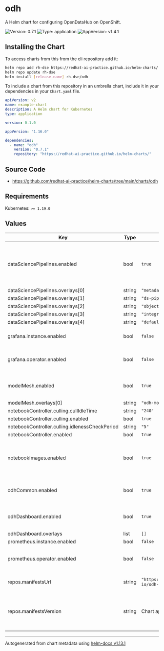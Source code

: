 # odh

A Helm chart for configuring OpenDataHub on OpenShift.

![Version: 0.7.1](https://img.shields.io/badge/Version-0.7.1-informational?style=flat-square) ![Type: application](https://img.shields.io/badge/Type-application-informational?style=flat-square) ![AppVersion: v1.4.1](https://img.shields.io/badge/AppVersion-v1.4.1-informational?style=flat-square)

## Installing the Chart

To access charts from this from the cli repository add it:

```sh
helm repo add rh-dse https://redhat-ai-practice.github.io/helm-charts/
helm repo update rh-dse
helm install [release-name] rh-dse/odh
```

To include a chart from this repository in an umbrella chart, include it in your dependencies in your `Chart.yaml` file.

```yaml
apiVersion: v2
name: example-chart
description: A Helm chart for Kubernetes
type: application

version: 0.1.0

appVersion: "1.16.0"

dependencies:
  - name: "odh"
    version: "0.7.1"
    repository: "https://redhat-ai-practice.github.io/helm-charts/"
```

## Source Code

* <https://github.com/redhat-ai-practice/helm-charts/tree/main/charts/odh>

## Requirements

Kubernetes: `>= 1.19.0`

## Values

| Key | Type | Default | Description |
|-----|------|---------|-------------|
| dataSciencePipelines.enabled | bool | `true` | Enable install of the Data Science Pipelines (KubeFlow Pipelines) component |
| dataSciencePipelines.overlays[0] | string | `"metadata-store-mariadb"` |  |
| dataSciencePipelines.overlays[1] | string | `"ds-pipeline-ui"` |  |
| dataSciencePipelines.overlays[2] | string | `"object-store-minio"` |  |
| dataSciencePipelines.overlays[3] | string | `"integration-odhdashboard"` |  |
| dataSciencePipelines.overlays[4] | string | `"default-configs"` |  |
| grafana.instance.enabled | bool | `false` | Enable install of a Grafana instance |
| grafana.operator.enabled | bool | `false` | Enable install of the Grafana Operator |
| modelMesh.enabled | bool | `true` | Enable install of the Model Mesh instance |
| modelMesh.overlays[0] | string | `"odh-model-controller"` |  |
| notebookController.culling.cullIdleTime | string | `"240"` |  |
| notebookController.culling.enabled | bool | `true` |  |
| notebookController.culling.idlenessCheckPeriod | string | `"5"` |  |
| notebookController.enabled | bool | `true` |  |
| notebookImages.enabled | bool | `true` | Enable the install of additional Jupyter Notebook images |
| odhCommon.enabled | bool | `true` | Enable install of ODH Common resources |
| odhDashboard.enabled | bool | `true` | Enable install of the ODH Dashboard instance |
| odhDashboard.overlays | list | `[]` |  |
| prometheus.instance.enabled | bool | `false` |  |
| prometheus.operator.enabled | bool | `false` | Enable install of the Prometheus Operator |
| repos.manifestsUrl | string | `"https://github.com/opendatahub-io/odh-manifests/tarball/"` | ODH Manifests URL base |
| repos.manifestsVersion | string | Chart appVersion | Used to overwrite teh manifestsURL version from the chart appVersion |

----------------------------------------------
Autogenerated from chart metadata using [helm-docs v1.13.1](https://github.com/norwoodj/helm-docs/releases/v1.13.1)
